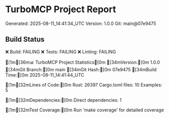 # TurboMCP Project Report
Generated: 2025-08-11_14:41:34_UTC
Version: 1.0.0
Git: main@07e9475

## Build Status
❌ Build: FAILING
❌ Tests: FAILING
❌ Linting: FAILING

[1m[36m📊 TurboMCP Project Statistics[0m
[34mVersion:[0m 1.0.0
[34mGit Branch:[0m main
[34mGit Hash:[0m 07e9475
[34mBuild Time:[0m 2025-08-11_14:41:44_UTC

[1m[32mLines of Code:[0m
  Rust: 26397
  Cargo.toml files: 10
  Examples: 5

[1m[32mDependencies:[0m
  Direct dependencies: 1

[1m[32mTest Coverage:[0m
  Run 'make coverage' for detailed coverage
